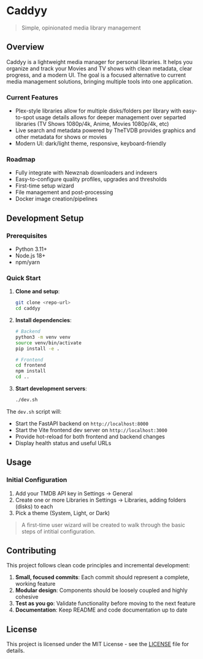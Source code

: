 # Caddyy

> Simple, opinionated media library management

## Overview

Caddyy is a lightweight media manager for personal libraries. It helps you organize and track your Movies and TV shows with clean metadata, clear progress, and a modern UI. The goal is a focused alternative to current media management solutions, bringing multiple tools into one application.

### Current Features

- Plex-style libraries allow for multiple disks/folders per library with easy-to-spot usage details allows for deeper management over separted libraries (TV Shows 1080p/4k, Anime, Movies 1080p/4k, etc)
- Live search and metadata powered by TheTVDB provides graphics and other metadata for shows or movies
- Modern UI: dark/light theme, responsive, keyboard-friendly

### Roadmap
- Fully integrate with Newznab downloaders and indexers
- Easy-to-configure quality profiles, upgrades and thresholds
- First-time setup wizard
- File management and post-processing
- Docker image creation/pipelines

## Development Setup

### Prerequisites
- Python 3.11+
- Node.js 18+
- npm/yarn

### Quick Start

1. **Clone and setup**:
   ```bash
   git clone <repo-url>
   cd caddyy
   ```

2. **Install dependencies**:
   ```bash
   # Backend
   python3 -m venv venv
   source venv/bin/activate
   pip install -e .
   
   # Frontend
   cd frontend
   npm install
   cd ..
   ```

3. **Start development servers**:
   ```bash
   ./dev.sh
   ```

The `dev.sh` script will:
- Start the FastAPI backend on `http://localhost:8000`
- Start the Vite frontend dev server on `http://localhost:3000`
- Provide hot-reload for both frontend and backend changes
- Display health status and useful URLs

## Usage

### Initial Configuration

1. Add your TMDB API key in Settings → General
2. Create one or more Libraries in Settings → Libraries, adding folders (disks) to each
3. Pick a theme (System, Light, or Dark)

> A first-time user wizard will be created to walk through the basic steps of intitial configuration.

## Contributing

This project follows clean code principles and incremental development:

1. **Small, focused commits**: Each commit should represent a complete, working feature
2. **Modular design**: Components should be loosely coupled and highly cohesive
3. **Test as you go**: Validate functionality before moving to the next feature
4. **Documentation**: Keep README and code documentation up to date

## License

This project is licensed under the MIT License - see the [LICENSE](LICENSE) file for details.
